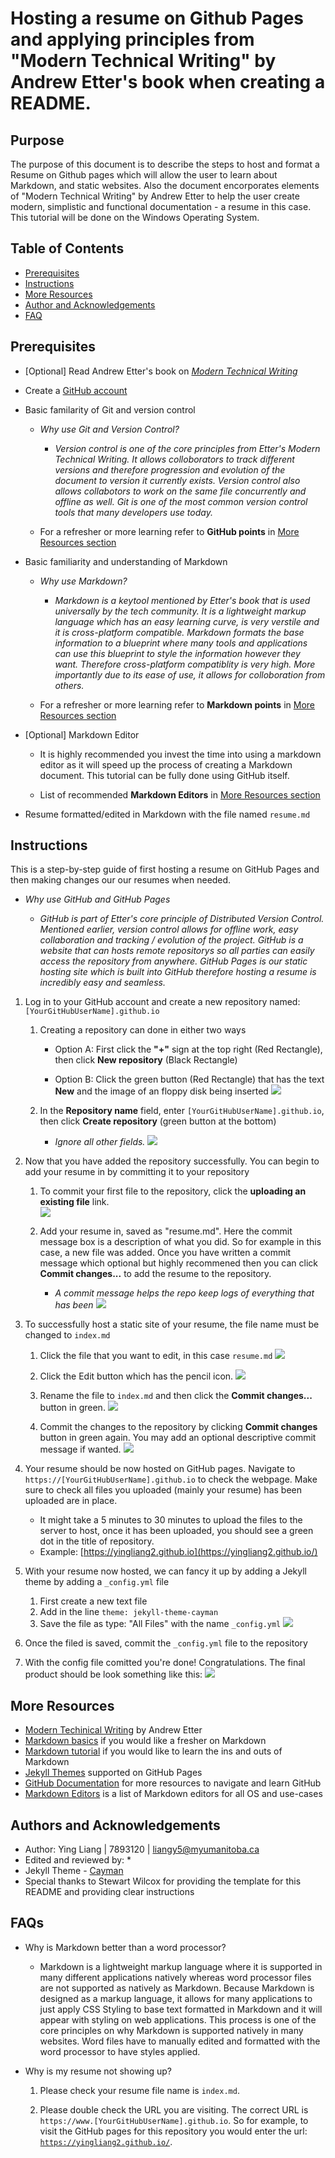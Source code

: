 # Hosting a resume on Github Pages and applying principles from "Modern Technical Writing" by Andrew Etter's book when creating a README.

## Purpose
The purpose of this document is to describe the steps to host and format a Resume on Github pages which will allow the user to learn about Markdown, and static websites. Also the document encorporates elements of "Modern Technical Writing" by Andrew Etter to help the user create modern, simplistic and functional documentation - a resume in this case. This tutorial will be done on the Windows Operating System.

## Table of Contents
* [Prerequisites](#Prerequisites)
* [Instructions](#instructions)
* [More Resources](#more-resources)
* [Author and Acknowledgements](#authors-and-acknowledgements)
* [FAQ](#faqs)

## Prerequisites

* [Optional] Read Andrew Etter's book on [*Modern Technical Writing*](#more-resources)

* Create a [GitHub account](https://docs.github.com/en/get-started/start-your-journey/creating-an-account-on-github)

* Basic familarity of Git and version control

  * *Why use Git and Version Control?*

    * *Version control is one of the core principles from  Etter's *Modern Technical Writing*. It allows colloborators to track different versions and therefore progression and evolution of the document to version it currently exists. Version control also allows collabotors to work on the same file concurrently and offline as well. Git is one of the most common version control tools that many developers use today.*

  * For a refresher or more learning refer to **GitHub points** in [More Resources section](#more-resources)

* Basic familiarity and understanding of Markdown
    
  * *Why use Markdown?*

    * *Markdown is a keytool mentioned by Etter's book that is used universally by the tech community. It is a lightweight markup language which has an easy learning curve, is very verstile and it is cross-platform compatible. Markdown formats the base information to a blueprint where many tools and applications can use this blueprint to style the information however they want. Therefore cross-platform compatiblity is very high. More importantly due to its ease of use, it allows for colloboration from others.* 

  * For a refresher or more learning refer to **Markdown points** in [More Resources section](#more-resources)

* [Optional] Markdown Editor 

  * It is highly recommended you invest the time into using a markdown editor as it will speed up the process of creating a Markdown document. This tutorial can be fully done using GitHub itself.

  * List of recommended **Markdown Editors** in [More Resources section](#more-resources)

* Resume formatted/edited in Markdown with the file named `resume.md`

## Instructions
This is a step-by-step guide of first hosting a resume on GitHub Pages and then making changes our our resumes when needed.
  
  * *Why use GitHub and GitHub Pages*
  
    * *GitHub is part of Etter's core principle of Distributed Version Control. Mentioned earlier, version control allows for offline work, easy collaboration and tracking / evolution of the project. GitHub is a website that can hosts remote repositorys so all parties can easily access the repository from anywhere. GitHub Pages is our static hosting site which is built into GitHub therefore hosting a resume is incredibly easy and seamless.*

1. Log in to your GitHub account and create a new repository named: `[YourGitHubUserName].github.io`

   1. Creating a repository can done in either two ways
   
      * Option A: First click the **"+"** sign at the top right (Red Rectangle), then click **New repository** (Black Rectangle)
         
      * Option B: Click the green button (Red Rectangle) that has the text **New** and the image of an floppy disk being inserted 
       ![](images/Creating_New_Repo_Cropped.png)

    2. In the **Repository name** field, enter `[YourGitHubUserName].github.io`, then click **Create repository** (green button at the bottom)

       * *Ignore all other fields.*
        ![](images/Naming_Repo_Cropped.png)

2. Now that you have added the repository successfully. You can begin to add your resume in by committing it to your repository
   
   1. To commit your first file to the repository, click the **uploading an existing file** link.  
      ![](images/Uploading_First_File_Cropped.png)

   2. Add your resume in, saved as "resume.md". Here the commit message box is a description of what you did. So for example in this case, a new file was added. Once you have written a commit message which optional but highly recommened then you can click **Commit changes...** to add the resume to the repository.
      * *A commit message helps the repo keep logs of everything that has been*
      ![](images/Adding_Files_Cropped.png)

3. To successfully host a static site of your resume, the file name must be changed to `index.md`
    
    1. Click the file that you want to edit, in this case `resume.md`
      ![](images/Edit_Resume_Name_1_Cropped.png)

    2. Click the Edit button which has the pencil icon.
      ![](images/Click_Edit_Icon_Cropped.png)
  
    3. Rename the file to `index.md` and then click the **Commit changes...** button in green.
      ![](images/Change_Name_To_IndexMD.png)

    4. Commit the changes to the repository by clicking **Commit changes** button in green again. You may add an optional descriptive commit message if wanted.
      ![](images/Commit_Rename.png)

4. Your resume should be now hosted on GitHub pages. Navigate to `https://[YourGitHubUserName].github.io` to check the webpage. Make sure to check all files you uploaded (mainly your resume) has been uploaded are in place.
    * It might take a 5 minutes to 30 minutes to upload the files to the server to host, once it has been uploaded, you should see a green dot in the title of repository.
    * Example: [https://yingliang2.github.io](https://yingliang2.github.io/)

5. With your resume now hosted, we can fancy it up by adding a Jekyll theme by adding a `_config.yml` file

    1. First create a new text file
    2. Add in the line `theme: jekyll-theme-cayman`
    3. Save the file as type: "All Files" with the name `_config.yml`
      ![](images/SaveAs_yml.png)

6. Once the filed is saved, commit the `_config.yml` file to the repository

7. With the config file comitted you're done! Congratulations. The final product should be look something like this: 
   ![](images/Animated_Resume_Scrolling.gif)

## More Resources

* [Modern Techinical Writing](https://www.amazon.ca/Modern-Technical-Writing-Introduction-Documentation-ebook/dp/B01A2QL9SS) by Andrew Etter 
* [Markdown basics](https://www.markdownguide.org/basic-syntax/) if you would like a fresher on Markdown
* [Markdown tutorial](https://www.markdowntutorial.com/) if you would like to learn the ins and outs of Markdown
* [Jekyll Themes](https://pages.github.com/themes/) supported on GitHub Pages
* [GitHub Documentation](https://docs.github.com/en/get-started/start-your-journey/hello-world) for more resources to navigate and learn GitHub 
* [Markdown Editors](https://github.com/mundimark/awesome-markdown-editors) is a list of Markdown editors for all OS and use-cases

## Authors and Acknowledgements

* Author: Ying Liang | 7893120 | [liangy5@myumanitoba.ca](mailto:liangy5@myumanitoba.ca)
* Edited and reviewed by:
  * 
* Jekyll Theme - [Cayman](https://github.com/pages-themes/cayman)
* Special thanks to Stewart Wilcox for providing the template for this README and providing clear instructions 

## FAQs

* Why is Markdown better than a word processor?

  * Markdown is a lightweight markup language where it is supported in many different applications natively whereas word processor files are not supported as natively as Markdown. Because Markdown is designed as a markup language, it allows for many applications to just apply CSS Styling to base text formatted in Markdown and it will appear with styling on web applications. This process is one of the core principles on why Markdown is supported natively in many websites. Word files have to manually edited and formatted with the word processor to have styles applied.

* Why is my resume not showing up?

  1. Please check your resume file name is `index.md`.

  2. Please double check the URL you are visiting. The correct URL is `https://www.[YourGitHubUserName].github.io`. So for example, to visit the GitHub pages for this repository you would enter the url: [`https://yingliang2.github.io/`](https://yingliang2.github.io/).
